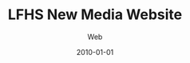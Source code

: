 ---
title: LFHS New Media Website
subtitle: Web
date: 2010-01-01
dateIsApprox: true
description: In high school I developed a web portal where students in the New Media class could upload and share their projects.
icon: todo.svg
---